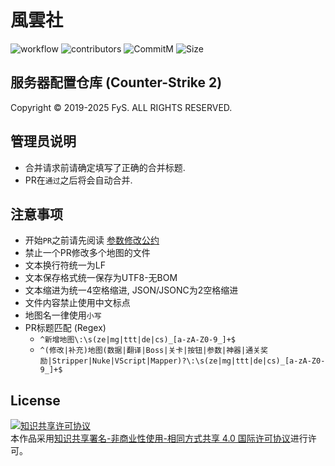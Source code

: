 # 風雲社

![workflow](https://img.shields.io/github/actions/workflow/status/fyscs/cs2/ci.yml?branch=master&label=GitHub%20Action&style=flat-square)
![contributors](https://img.shields.io/github/contributors/fyscs/cs2?label=贡献者&style=flat-square)
![CommitM](https://img.shields.io/github/commit-activity/m/fyscs/cs2?label=项目活跃&style=flat-square)
![Size](https://img.shields.io/github/repo-size/fyscs/cs2?style=flat-square&label=仓库大小)

## 服务器配置仓库 (Counter-Strike 2)

Copyright © 2019-2025 FyS. ALL RIGHTS RESERVED.
<br />

## 管理员说明

- 合并请求前请确定填写了正确的合并标题.
- PR在``通过``之后将会自动合并.

## 注意事项

- 开始``PR``之前请先阅读 <a rel="readme" href="https://github.com/fyscs/cs2/blob/master/.fys/%E5%8F%82%E6%95%B0%E4%BF%AE%E6%94%B9%E5%85%AC%E7%BA%A6.md">参数修改公约</a>
- 禁止一个PR修改多个地图的文件
- 文本换行符统一为LF
- 文本保存格式统一保存为UTF8-无BOM
- 文本缩进为统一4空格缩进, JSON/JSONC为2空格缩进
- 文件内容禁止使用中文标点
- 地图名一律使用``小写``
- PR标题匹配 (Regex)
  - ``^新增地图\:\s(ze|mg|ttt|de|cs)_[a-zA-Z0-9_]+$``
  - ``^(修改|补充)地图(数据|翻译|Boss|关卡|按钮|参数|神器|通关奖励|Stripper|Nuke|VScript|Mapper)?\:\s(ze|mg|ttt|de|cs)_[a-zA-Z0-9_]+$``

## License

<a rel="license" href="http://creativecommons.org/licenses/by-nc-sa/4.0/"><img alt="知识共享许可协议" style="border-width:0" src="https://i.creativecommons.org/l/by-nc-sa/4.0/88x31.png" /></a><br />本作品采用<a rel="license" href="http://creativecommons.org/licenses/by-nc-sa/4.0/">知识共享署名-非商业性使用-相同方式共享 4.0 国际许可协议</a>进行许可。
